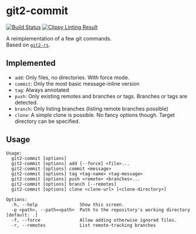 # git2-commit

[![Build Status](https://travis-ci.org/badboy/git2-commit-rs.svg?branch=master)](https://travis-ci.org/badboy/git2-commit-rs)
[![Clippy Linting Result](https://clippy.bashy.io/github/badboy/git2-commit-rs/master/badge.svg)](https://clippy.bashy.io/github/badboy/git2-commit-rs/master/log)

A reimplementation of a few git commands.  
Based on [`git2-rs`](https://github.com/alexcrichton/git2-rs).

## Implemented

* `add`: Only files, no directories. With force mode.
* `commit`: Only the most basic message-inline version
* `tag`: Always annotated
* `push`: Only existing remotes and branches or tags. Branches or tags are detected.
* `branch`: Only listing branches (listing remote branches possible)
* `clone`: A simple clone is possible. No fancy options though. Target directory can be specified.

## Usage

```
Usage:
  git2-commit [options]
  git2-commit [options] add [--force] <file>...
  git2-commit [options] commit <message>
  git2-commit [options] tag <tag-name> <tag-message>
  git2-commit [options] push <remote> <branches>...
  git2-commit [options] branch [--remotes]
  git2-commit [options] clone <clone-url> [<clone-directory>]

Options:
  -h, --help                Show this screen.
  -p <path>, --path=<path>  Path to the repository's working directory [default: .]
  -f, --force               Allow adding otherwise ignored files.
  -r, --remotes             List remote-tracking branches
```
